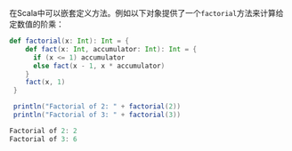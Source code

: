 在Scala中可以嵌套定义方法。例如以下对象提供了一个`factorial`方法来计算给定数值的阶乘：

```scala
def factorial(x: Int): Int = {
    def fact(x: Int, accumulator: Int): Int = {
      if (x <= 1) accumulator
      else fact(x - 1, x * accumulator)
    }  
    fact(x, 1)
 }

 println("Factorial of 2: " + factorial(2))
 println("Factorial of 3: " + factorial(3))
```

```scala
Factorial of 2: 2
Factorial of 3: 6
```